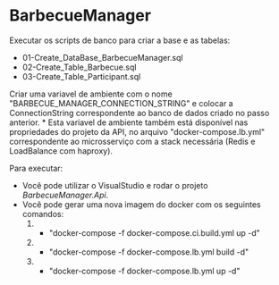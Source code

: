 # BarbecueManager

Executar os scripts de banco para criar a base e as tabelas:
 - 01-Create_DataBase_BarbecueManager.sql
 - 02-Create_Table_Barbecue.sql
 - 03-Create_Table_Participant.sql
 
Criar uma variavel de ambiente com o nome "BARBECUE_MANAGER_CONNECTION_STRING" e colocar a ConnectionString correspondente ao banco de dados criado no passo anterior.
	* Esta variavel de ambiente também está disponível nas propriedades do projeto da API, no arquivo "docker-compose.lb.yml" correspondente ao microsserviço com a stack necessária (Redis e LoadBalance com haproxy).
	
Para executar:
 - Você pode utilizar o VisualStudio e rodar o projeto *BarbecueManager.Api*.
 - Você pode gerar uma nova imagem do docker com os seguintes comandos:
	1. - "docker-compose -f docker-compose.ci.build.yml up -d"
	2. - "docker-compose -f docker-compose.lb.yml build -d"
	3. - "docker-compose -f docker-compose.lb.yml up -d"